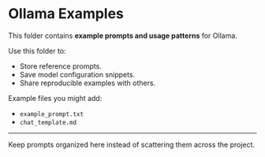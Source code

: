 # Ollama Examples

This folder contains **example prompts and usage patterns** for Ollama.

Use this folder to:  
- Store reference prompts.  
- Save model configuration snippets.  
- Share reproducible examples with others.

Example files you might add:  
- `example_prompt.txt`  
- `chat_template.md`  

---

Keep prompts organized here instead of scattering them across the project.
